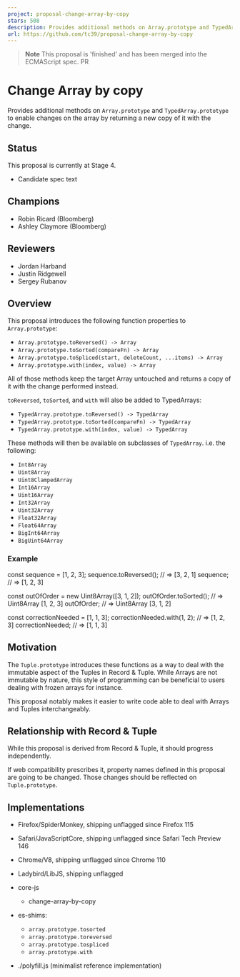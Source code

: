 ```yaml
---
project: proposal-change-array-by-copy
stars: 508
description: Provides additional methods on Array.prototype and TypedArray.prototype to enable changes on the array by returning a new copy of it with the change.
url: https://github.com/tc39/proposal-change-array-by-copy
---
```


> **Note** This proposal is 'finished' and has been merged into the ECMAScript spec. PR

Change Array by copy
====================

Provides additional methods on `Array.prototype` and `TypedArray.prototype` to enable changes on the array by returning a new copy of it with the change.

Status
------

This proposal is currently at Stage 4.

-   Candidate spec text

Champions
---------

-   Robin Ricard (Bloomberg)
-   Ashley Claymore (Bloomberg)

Reviewers
---------

-   Jordan Harband
-   Justin Ridgewell
-   Sergey Rubanov

Overview
--------

This proposal introduces the following function properties to `Array.prototype`:

-   `Array.prototype.toReversed() -> Array`
-   `Array.prototype.toSorted(compareFn) -> Array`
-   `Array.prototype.toSpliced(start, deleteCount, ...items) -> Array`
-   `Array.prototype.with(index, value) -> Array`

All of those methods keep the target Array untouched and returns a copy of it with the change performed instead.

`toReversed`, `toSorted`, and `with` will also be added to TypedArrays:

-   `TypedArray.prototype.toReversed() -> TypedArray`
-   `TypedArray.prototype.toSorted(compareFn) -> TypedArray`
-   `TypedArray.prototype.with(index, value) -> TypedArray`

These methods will then be available on subclasses of `TypedArray`. i.e. the following:

-   `Int8Array`
-   `Uint8Array`
-   `Uint8ClampedArray`
-   `Int16Array`
-   `Uint16Array`
-   `Int32Array`
-   `Uint32Array`
-   `Float32Array`
-   `Float64Array`
-   `BigInt64Array`
-   `BigUint64Array`

### Example

const sequence \= \[1, 2, 3\];
sequence.toReversed(); // => \[3, 2, 1\]
sequence; // => \[1, 2, 3\]

const outOfOrder \= new Uint8Array(\[3, 1, 2\]);
outOfOrder.toSorted(); // => Uint8Array \[1, 2, 3\]
outOfOrder; // => Uint8Array \[3, 1, 2\]

const correctionNeeded \= \[1, 1, 3\];
correctionNeeded.with(1, 2); // => \[1, 2, 3\]
correctionNeeded; // => \[1, 1, 3\]

Motivation
----------

The `Tuple.prototype` introduces these functions as a way to deal with the immutable aspect of the Tuples in Record & Tuple. While Arrays are not immutable by nature, this style of programming can be beneficial to users dealing with frozen arrays for instance.

This proposal notably makes it easier to write code able to deal with Arrays and Tuples interchangeably.

Relationship with Record & Tuple
--------------------------------

While this proposal is derived from Record & Tuple, it should progress independently.

If web compatibility prescribes it, property names defined in this proposal are going to be changed. Those changes should be reflected on `Tuple.prototype`.

Implementations
---------------

-   Firefox/SpiderMonkey, shipping unflagged since Firefox 115
    
-   Safari/JavaScriptCore, shipping unflagged since Safari Tech Preview 146
    
-   Chrome/V8, shipping unflagged since Chrome 110
    
-   Ladybird/LibJS, shipping unflagged
    
-   core-js
    
    -   change-array-by-copy
-   es-shims:
    
    -   `array.prototype.tosorted`
    -   `array.prototype.toreversed`
    -   `array.prototype.tospliced`
    -   `array.prototype.with`
-   ./polyfill.js (minimalist reference implementation)

